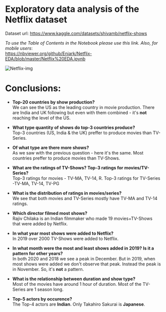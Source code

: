# Exploratory data analysis of the Netflix dataset

Dataset url:
https://www.kaggle.com/datasets/shivamb/netflix-shows

*To use the Table of Contents in the Notebook please use this link. Also, for mobile users*: <br>
https://nbviewer.org/github/Eniark/Netflix-EDA/blob/master/Netflix%20EDA.ipynb


![Netflix-img](https://user-images.githubusercontent.com/62321153/160923781-826dd99a-1a02-4758-b874-d5114b9cdc4e.png)


# Conclusions:
- **Top-20 countries by show production?** <br>
We can see the US as the leading country in movie production. There are India and UK following but even with them combined - it's **not** reaching the level of the US.


- **What type quantity of shows do top-3 countries produce?** <br>
Top-3 countries (US, India & the UK) preffer to produce movies than TV-Series. 


- **Of what type are there more shows?** <br>
As we saw with the previous question - here it's the same. Most countries preffer to produce movies than TV-Shows.


- **What are the ratings of TV-Shows? Top-3 ratings for movies/TV-Series?** <br>
Top-3 ratings for movies - TV-MA, TV-14, R. Top-3 ratings for TV-Series -TV-MA, TV-14, TV-PG  


- **What is the distribution of ratings in movies/series?** <br>
We see that both movies and TV-Series mostly have TV-MA and TV-14 ratings.


- **Which director filmed most shows?** <br>
Rajiv Chilaka is an Indian filmmaker who made 19 movies+TV-Shows that were added by Netflix.


- **In what year most shows were added to Netflix?** <br>
In 2019 over 2000 TV-Shows were added to Netflix.


- **In what month were the most and least shows added in 2019? Is it a pattern for other years?** <br>
In both 2020 and 2018 we see a peak in December. But in 2019, when most shows were added we don't observe that peak. Instead the peak is in November. So, it's **not** a pattern.


- **What is the relationship between duration and show type?** <br>
Most of the movies have around 1 hour of duration. Most of the TV-Series are 1 season long.


- **Top-5 actors by occurence?** <br>
The Top-4 actors are **Indian**. Only Takahiro Sakurai is **Japanese**.
